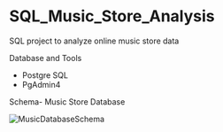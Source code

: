 # SQL_Music_Store_Analysis
SQL project to analyze online music store data



Database and Tools

- Postgre SQL
- PgAdmin4

Schema- Music Store Database

![MusicDatabaseSchema](https://user-images.githubusercontent.com/117621549/235637305-5f6c0679-098f-4de0-a766-8031892259a6.png)






